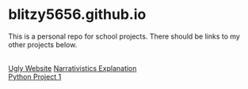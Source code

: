 # blitzy5656.github.io
This is a personal repo for school projects. There should be links to my other projects below. <br><br>

[Ugly Website](https://github.com/Blitzy5656/ugly-ws.github.io) 
[Narrativistics Explanation](https://github.com/Blitzy5656/narrativistics-explanation)  
[Python Project 1](https://github.com/Blitzy5656/python-project-1) 
